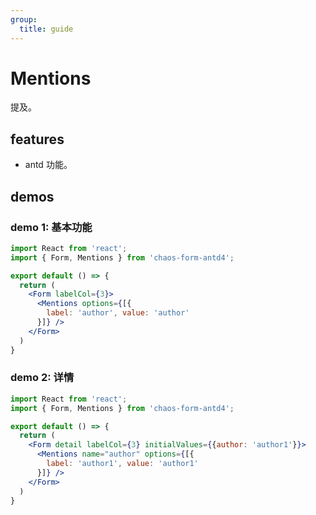 ```yaml
---
group:
  title: guide
---
```


# Mentions

提及。

## features

* antd 功能。

## demos

### demo 1: 基本功能

```jsx
import React from 'react';
import { Form, Mentions } from 'chaos-form-antd4';

export default () => {
  return (
    <Form labelCol={3}>
      <Mentions options={[{
        label: 'author', value: 'author'
      }]} />
    </Form>
  )
}
```

### demo 2: 详情

```jsx
import React from 'react';
import { Form, Mentions } from 'chaos-form-antd4';

export default () => {
  return (
    <Form detail labelCol={3} initialValues={{author: 'author1'}}>
      <Mentions name="author" options={[{
        label: 'author1', value: 'author1'
      }]} />
    </Form>
  )
}
```
